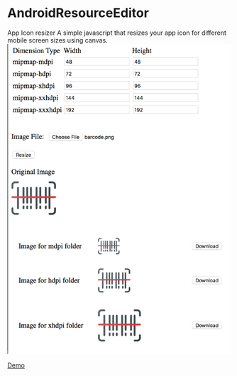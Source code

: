 # AndroidResourceEditor

App Icon resizer
A simple javascript that resizes your app icon for different mobile screen sizes using canvas.
![App Icon Resizer](https://raw.githubusercontent.com/searock/AndroidResourceEditor/master/img/screenshot.png)

[Demo](https://searock.net/android/resizeAppIcon.html)